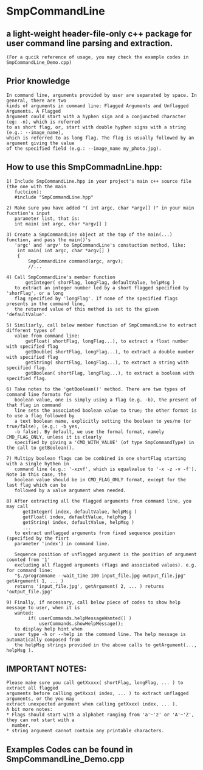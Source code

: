 # SmpCommandLine 
## a light-weight header-file-only c++ package for user command line parsing and extraction.

    (For a qucik reference of usage, you may check the example codes in SmpCommandLine_Demo.cpp)
  
  ## Prior knowledge 
    In command line, arguments provided by user are separated by space. In general, there are two 
    kinds of arguments in command line: Flagged Arguments and Unflagged Arguments. A Flagged 
    Argument could start with a hyphen sign and a conjuncted character (eg: -n), which is referred
    to as short flag, or, start with double hyphen signs with a string (e.g.: --image_name), 
    which is referred to as long flag. The flag is usually followed by an argument giving the value
    of the specified field (e.g.: --image_name my_photo.jpg).
    
  ## How to use this SmpCommadnLine.hpp:
    1) Include SmpCommandLine.hpp in your project's main c++ source file (the one with the main 
       fuctcion):
       #include "SmpCommandLine.hpp"
    
    2) Make sure you have added "( int argc, char *argv[] )" in your main fucntion's input 
       parameter list, that is: 
       int main( int argc, char *argv[] ) 
    
    3) Create a SmpCommandLine object at the top of the main(...) function, and pass the main()'s
       'argc' and 'argv' to SmpCommandLine's constuction method, like: 
        int main( int argc, char *argv[] ) 
        {
            SmpCommandLine command(argc, argv); 
            //...
        
    4) Call SmpCommandLine's member function
           getInteger( shorFlag, longFlag, defaultValue, helpMsg )
       to extract an integer number led by a short flagged specified by 'shorFlag', or a long 
       flag specified by 'longFlag'. If none of the specified flags presents in the command line,
       the returned value of this method is set to the given 'defaultValue'.
    
    5) Similiarly, call below member function of SmpCommandLine to extract different types of 
       value from command line:
           getFloat( shortFlag, longFlag...), to extract a float number with specified flag
           getDouble( shortFlag, longFlag...), to extract a double number with specified flag
           getString( shortFlag, longFlag...), to extract a string with specified flag. 
           getBoolean( shortFlag, longFlag...), to extract a boolean with specified flag. 
    
    6) Take notes to the 'getBoolean()' method. There are two types of command line formats for 
       boolean value, one is simply using a flag (e.g. -b), the present of that flag in command
       line sets the associated boolean value to true; the other format is to use a flag followed by  
       a text boolean name, explicitly setting the boolean to yes/no (or true/false), (e.g.: -b yes, 
       -b false). By default, we use the formal format, namely CMD_FLAG_ONLY, unless it is clearly
       specified by giving a 'CMD_WITH_VALUE' (of type SmpCommandType) in the call to getBoolean().
    
    7) Multipy boolean flags can be combined in one shortFlag starting with a single hythen in 
       command line (e.g.: '-xzvf', which is equalvalue to '-x -z -v -f'). Note in this case, the 
       boolean value should be in CMD_FLAG_ONLY format, except for the last flag which can be 
       followed by a value argument when needed.
    
    8) After extracting all the flagged arguments from command line, you may call 
          getInteger( index, defaultValue, helpMsg )
          getFloat( index, defaultValue, helpMsg )
          getString( index, defaultValue, helpMsg )
          ...
       to extract unflagged arguments from fixed sequence position (specified by the fisrt 
       parameter 'index') in command line. 
       
       Sequence position of unflagged argument is the position of argument counted from '1' 
       excluding all flagged arguments (flags and associated values). e.g. for command line: 
       "$./programname --wait_time 100 input_file.jpg output_file.jpg" getArgument( 1, ... ) 
       returns 'input_file.jpg', getArgument( 2, ... ) returns 'output_file.jpg' 
      
    9) Finally, if necessary, call below piece of codes to show help message to user, when it is 
       wanted:
            if( userCommands.helpMessageWanted() )
                userCommands.showHelpMessage();
       to display help hint when 
       user type -h or --help in the command line. The help message is automatically composed from 
       the helpMsg strings provided in the above calls to getArgument(..., helpMsg ).
  
  ## IMPORTANT NOTES: 
    Please make sure you call getXxxxx( shortFlag, longFlag, ... ) to extract all flagged 
    arguments before calling getXxxx( index, ... ) to extract unflagged arguments, or the you may 
    extract unexpected argument when calling getXxxx( index, ... ). 
    A bit more notes:
    * Flags should start with a alphabet ranging from 'a'~'z' or 'A'~'Z', they can not start with a
      number.
    * string argument cannot contain any printable characters.
  
  ## Examples Codes can be found in SmpCommandLine_Demo.cpp
  
